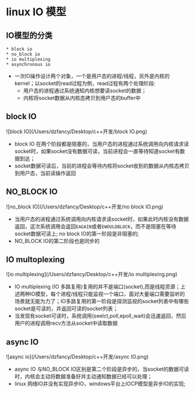 # linux IO 模型
## IO模型的分类
~~~
* block io
* no_block io
* io multiplexing
* asynchronous io
~~~
* 一次IO操作设计两个对象，一个是用户态的进程/线程，另外是内核的kernel；以socket的read过程为例，read过程有两个处理阶段:	
	* 用户态的进程通过系统通知内核想要读socket的数据；
	* 内核将socket数据从内核态拷贝到用户态的buffer中

## block IO
![block IO](/Users/dzfancy/Desktop/c++开发/block IO.png)
* block IO 在两个阶段都是阻塞的，当用户态的进程通过系统调用向内核请求读socket时，如果socket没有数据可读，当前进程会一直等待知道socket有数据到达；
* socket数据可读后，当前的进程会等待内核将socket收到的数据从内核态拷贝到用户态，当前读操作返回

## NO_BLOCK IO
![no_block IO](/Users/dzfancy/Desktop/c++开发/no block IO.png)
* 当用户态的进程通过系统调用向内核请求读socket时，如果此时内核没有数据返回，这次系统调用会返回`EAGAIN`或者`EWOULDBLOCK`，而不是阻塞在等待socket数据可读上; no block IO的第一阶段是非阻塞的;
* NO_BLOCK IO的第二阶段也是同步的

## IO multoplexing
![io multiplexing](/Users/dzfancy/Desktop/c++开发/io multiplexing.png)
* IO multiplexing (IO 多路复用)复用的并不是端口(socket),而是线程资源；上述两种IO模型，每个进程/线程只能监视一个端口，面对大量端口需要监听的场景就无能为力了；IO多路复用的第一阶段是探测监视的socket列表中有哪些socket是可读的，并返回可读的socket列表；
* 当发现有socket可读时，系统调用(seelct,poll,epoll_wait)会迅速返回，然后用户的进程调用recv方法从socket中读取数据

## async IO
![async io](/Users/dzfancy/Desktop/c++开发/async IO.png)
* async IO 与NO_BLOCK IO区别是第二个阶段是异步的，当socket的数据可读时，内核会主动将数据准备好并主动通知数据已经可以处理；
* linux 网络IO并没有实现异步IO，windows平台上IOCP模型是异步IO的实现;
